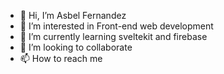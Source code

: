 - 👋 Hi, I’m Asbel Fernandez
- 👀 I’m interested in Front-end web development
- 🌱 I’m currently learning sveltekit and firebase 
- 💞️ I’m looking to collaborate 
- 📫 How to reach me

<!---
asfer3031/asfer3031 is a ✨ special ✨ repository because its `README.md` (this file) appears on your GitHub profile.
You can click the Preview link to take a look at your changes.
--->
